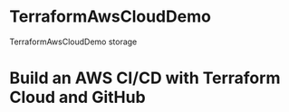 # TerraformAwsCloudDemo
TerraformAwsCloudDemo storage

# Build an AWS CI/CD with Terraform Cloud and GitHub
